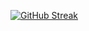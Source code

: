 [![GitHub Streak](https://github-readme-streak-stats.herokuapp.com?user=LiamSwayne&hide_border=true&border_radius=15&card_width=240&ring=D01D25&background=02314F&fire=D01D25&currStreakNum=FBE4AA&dates=A3B7AF&sideNums=FBE4AA&sideLabels=A3B7AF&currStreakLabel=A3B7AF&stroke=A3B7AF&hide_longest_streak=true)](https://git.io/streak-stats)
